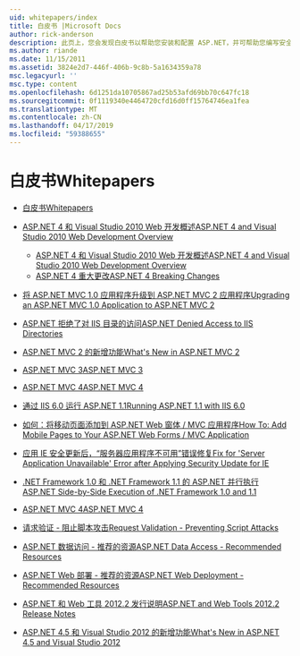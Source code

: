 ```yaml
---
uid: whitepapers/index
title: 白皮书 |Microsoft Docs
author: rick-anderson
description: 此页上，您会发现白皮书以帮助您安装和配置 ASP.NET，并可帮助您编写安全、 快速且灵活的 ASP.NET 应用程序。
ms.author: riande
ms.date: 11/15/2011
ms.assetid: 3824e2d7-446f-406b-9c8b-5a1634359a78
msc.legacyurl: ''
msc.type: content
ms.openlocfilehash: 6d1251da10705867ad25b53afd69bb70c647fc18
ms.sourcegitcommit: 0f1119340e4464720cfd16d0ff15764746ea1fea
ms.translationtype: MT
ms.contentlocale: zh-CN
ms.lasthandoff: 04/17/2019
ms.locfileid: "59388655"
---
```

# <a name="whitepapers"></a><span data-ttu-id="0b75b-103">白皮书</span><span class="sxs-lookup"><span data-stu-id="0b75b-103">Whitepapers</span></span>

- [<span data-ttu-id="0b75b-104">白皮书</span><span class="sxs-lookup"><span data-stu-id="0b75b-104">Whitepapers</span></span>](overview.md)
- [<span data-ttu-id="0b75b-105">ASP.NET 4 和 Visual Studio 2010 Web 开发概述</span><span class="sxs-lookup"><span data-stu-id="0b75b-105">ASP.NET 4 and Visual Studio 2010 Web Development Overview</span></span>](aspnet4/index.md)

    - [<span data-ttu-id="0b75b-106">ASP.NET 4 和 Visual Studio 2010 Web 开发概述</span><span class="sxs-lookup"><span data-stu-id="0b75b-106">ASP.NET 4 and Visual Studio 2010 Web Development Overview</span></span>](aspnet4/overview.md)
    - [<span data-ttu-id="0b75b-107">ASP.NET 4 重大更改</span><span class="sxs-lookup"><span data-stu-id="0b75b-107">ASP.NET 4 Breaking Changes</span></span>](aspnet4/breaking-changes.md)
- [<span data-ttu-id="0b75b-108">将 ASP.NET MVC 1.0 应用程序升级到 ASP.NET MVC 2 应用程序</span><span class="sxs-lookup"><span data-stu-id="0b75b-108">Upgrading an ASP.NET MVC 1.0 Application to ASP.NET MVC 2</span></span>](aspnet-mvc2-upgrade-notes.md)
- [<span data-ttu-id="0b75b-109">ASP.NET 拒绝了对 IIS 目录的访问</span><span class="sxs-lookup"><span data-stu-id="0b75b-109">ASP.NET Denied Access to IIS Directories</span></span>](denied-access-to-iis-directories.md)
- [<span data-ttu-id="0b75b-110">ASP.NET MVC 2 的新增功能</span><span class="sxs-lookup"><span data-stu-id="0b75b-110">What's New in ASP.NET MVC 2</span></span>](what-is-new-in-aspnet-mvc.md)
- [<span data-ttu-id="0b75b-111">ASP.NET MVC 3</span><span class="sxs-lookup"><span data-stu-id="0b75b-111">ASP.NET MVC 3</span></span>](mvc3-release-notes.md)
- [<span data-ttu-id="0b75b-112">ASP.NET MVC 4</span><span class="sxs-lookup"><span data-stu-id="0b75b-112">ASP.NET MVC 4</span></span>](mvc4-beta-release-notes.md)
- [<span data-ttu-id="0b75b-113">通过 IIS 6.0 运行 ASP.NET 1.1</span><span class="sxs-lookup"><span data-stu-id="0b75b-113">Running ASP.NET 1.1 with IIS 6.0</span></span>](aspnet-and-iis6.md)
- [<span data-ttu-id="0b75b-114">如何：将移动页面添加到 ASP.NET Web 窗体 / MVC 应用程序</span><span class="sxs-lookup"><span data-stu-id="0b75b-114">How To: Add Mobile Pages to Your ASP.NET Web Forms / MVC Application</span></span>](add-mobile-pages-to-your-aspnet-web-forms-mvc-application.md)
- [<span data-ttu-id="0b75b-115">应用 IE 安全更新后，“服务器应用程序不可用”错误修复</span><span class="sxs-lookup"><span data-stu-id="0b75b-115">Fix for 'Server Application Unavailable' Error after Applying Security Update for IE</span></span>](ms03-32-issue.md)
- [<span data-ttu-id="0b75b-116"> .NET Framework 1.0 和 .NET Framework 1.1 的 ASP.NET 并行执行</span><span class="sxs-lookup"><span data-stu-id="0b75b-116">ASP.NET Side-by-Side Execution of .NET Framework 1.0 and 1.1</span></span>](side-by-side-with-10.md)
- [<span data-ttu-id="0b75b-117">ASP.NET MVC 4</span><span class="sxs-lookup"><span data-stu-id="0b75b-117">ASP.NET MVC 4</span></span>](mvc4-release-notes.md)
- [<span data-ttu-id="0b75b-118">请求验证 - 阻止脚本攻击</span><span class="sxs-lookup"><span data-stu-id="0b75b-118">Request Validation - Preventing Script Attacks</span></span>](request-validation.md)
- [<span data-ttu-id="0b75b-119">ASP.NET 数据访问 - 推荐的资源</span><span class="sxs-lookup"><span data-stu-id="0b75b-119">ASP.NET Data Access - Recommended Resources</span></span>](aspnet-data-access-content-map.md)
- [<span data-ttu-id="0b75b-120">ASP.NET Web 部署 - 推荐的资源</span><span class="sxs-lookup"><span data-stu-id="0b75b-120">ASP.NET Web Deployment - Recommended Resources</span></span>](aspnet-web-deployment-content-map.md)
- [<span data-ttu-id="0b75b-121">ASP.NET 和 Web 工具 2012.2 发行说明</span><span class="sxs-lookup"><span data-stu-id="0b75b-121">ASP.NET and Web Tools 2012.2 Release Notes</span></span>](aspnet-and-web-tools-20122-release-notes.md)
- [<span data-ttu-id="0b75b-122">ASP.NET 4.5 和 Visual Studio 2012 的新增功能</span><span class="sxs-lookup"><span data-stu-id="0b75b-122">What's New in ASP.NET 4.5 and Visual Studio 2012</span></span>](whats-new-in-aspnet-45-and-visual-studio-2012.md)
